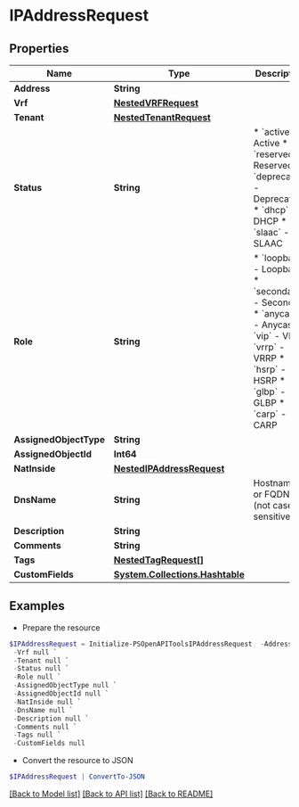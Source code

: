 # IPAddressRequest
## Properties

Name | Type | Description | Notes
------------ | ------------- | ------------- | -------------
**Address** | **String** |  | 
**Vrf** | [**NestedVRFRequest**](NestedVRFRequest.md) |  | [optional] 
**Tenant** | [**NestedTenantRequest**](NestedTenantRequest.md) |  | [optional] 
**Status** | **String** | * &#x60;active&#x60; - Active * &#x60;reserved&#x60; - Reserved * &#x60;deprecated&#x60; - Deprecated * &#x60;dhcp&#x60; - DHCP * &#x60;slaac&#x60; - SLAAC | [optional] 
**Role** | **String** | * &#x60;loopback&#x60; - Loopback * &#x60;secondary&#x60; - Secondary * &#x60;anycast&#x60; - Anycast * &#x60;vip&#x60; - VIP * &#x60;vrrp&#x60; - VRRP * &#x60;hsrp&#x60; - HSRP * &#x60;glbp&#x60; - GLBP * &#x60;carp&#x60; - CARP | [optional] 
**AssignedObjectType** | **String** |  | [optional] 
**AssignedObjectId** | **Int64** |  | [optional] 
**NatInside** | [**NestedIPAddressRequest**](NestedIPAddressRequest.md) |  | [optional] 
**DnsName** | **String** | Hostname or FQDN (not case-sensitive) | [optional] 
**Description** | **String** |  | [optional] 
**Comments** | **String** |  | [optional] 
**Tags** | [**NestedTagRequest[]**](NestedTagRequest.md) |  | [optional] 
**CustomFields** | [**System.Collections.Hashtable**](AnyType.md) |  | [optional] 

## Examples

- Prepare the resource
```powershell
$IPAddressRequest = Initialize-PSOpenAPIToolsIPAddressRequest  -Address null `
 -Vrf null `
 -Tenant null `
 -Status null `
 -Role null `
 -AssignedObjectType null `
 -AssignedObjectId null `
 -NatInside null `
 -DnsName null `
 -Description null `
 -Comments null `
 -Tags null `
 -CustomFields null
```

- Convert the resource to JSON
```powershell
$IPAddressRequest | ConvertTo-JSON
```

[[Back to Model list]](../README.md#documentation-for-models) [[Back to API list]](../README.md#documentation-for-api-endpoints) [[Back to README]](../README.md)

